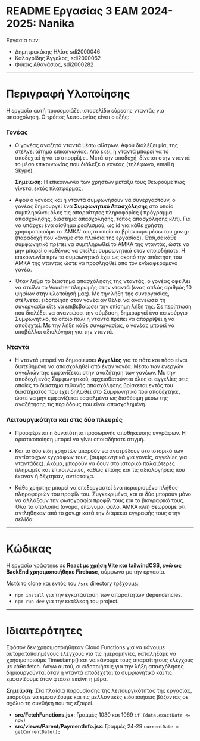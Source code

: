 # README Εργασίας 3 ΕΑΜ 2024-2025: Nanika

Εργασία των:
- Δημητρακάκης Ηλίας  sdi2000046
- Καλογρίδης Άγγελος, sdi2000062
- Φύκας Αθανάσιος,    sdi2000282

---

# Περιγραφή Υλοποίησης
Η εργασία αυτή προσομοιάζει ιστοσελίδα εύρεσης νταντάς για απασχόληση. Ο τρόπος λειτουργίας είναι ο εξής:
 
### Γονέας
- Ο γονέας αναζητά νταντά μέσω φίλτρων. Αφού διαλέξει μία, της στέλνει αίτημα επικοινωνίας. Από εκεί, η νταντά μπορεί να το αποδεχτεί ή να το απορρίψει. Μετά την αποδοχή, δίνεται στην νταντά το μέσο επικοινωνίας που διάλεξε ο γονέας (τηλέφωνο, email ή Skype). 

    **Σημείωση:** Η επικοινωνία των χρηστών μεταξύ τους θεωρούμε πως γίνεται εκτός πλατφόρμας.

- Αφού ο γονέας και η νταντά συμφωνήσουν να συνεργαστούν, ο γονέας δημιουργεί ένα **Συμφωνητικό Απασχόλησης** στο οποίο συμπληρώνει όλες τις απαραίτητες πληροφορίες ( πρόγραμμα απασχόλησης, διάστημα απασχόλησης, τόπος απασχόλησης κλπ). Για να υπάρχει ένα αίσθημα ρεαλισμού, ως id για κάθε χρήστη χρησιμοποιούμε το 'ΑΜΚΑ' του,το οποίο το βρίσκουμε μέσω του gov.gr (παραδοχή που κάναμε στα πλαίσια της εργασίας). Έτσι,σε κάθε συμφωνητικό πρέπει να συμπληρωθεί το ΑΜΚΑ της νταντάς, ώστε να μην μπορεί ο καθένας να στείλει συμφωνητικά στον οποιοδήποτε. Η επικοινωνία πριν το συμφωνητικό έχει ως σκοπό την απόκτηση του ΑΜΚΑ της νταντάς ώστε να προσληφθεί από τον ενδιαφερόμενο γονέα.

- Όταν λήξει το διάστημα απασχόλησης της νταντάς, ο γονέας οφείλει να στείλει το Voucher πληρωμής στην νταντά (ένας απλός αριθμός 10 ψηφίων στην υλοποίησή μας). Με την λήξη της συνεργασίας, στέλνεται ειδοποίηση στον γονέα αν θέλει να ανανεώσει τη συνεργασία είτε να επιβεβαίωσει την επίσημη λήξη της. Σε περίπτωση που διαλέξει να ανανεώσει την σύμβαση, δημιουργεί ένα καινούργιο Συμφωνητικό, το οποίο πάλι η νταντά πρέπει να απορρίψει ή να αποδεχτεί. Με την λήξη κάθε συνεργασίας, ο γονέας μπορεί να υποβάλλει αξιολόγηση για την νταντά.

### Νταντά
- Η νταντά μπορεί να δημοσιεύσει **Αγγελίες** για το πότε και πόσο είναι διατεθημένη να απασχοληθεί από έναν γονέα. Μέσω των ενεργών αγγελιών της εμφανίζεται στην αναζήτηση των γονέων. Με την αποδοχή ενός Συμφωνητικού, αρχειοθετούνται όλες οι αγγελίες στις οποίες το διάστημα πιθανής απασχόλησης βρίσκεται εντός του διαστήματος που έχει δηλωθεί στο Συμφωνητικό που αποδέχτηκε, ώστε να μην εμφανίζεται εσφαλμένα ως διαθέσιμη μέσω της αναζήτησης τις περιόδους που είναι απασχολημένη.

### Λειτουργικότητα και στις δύο πλευρές

- Προσφέρεται η δυνατότητα προσωρινής αποθήκευσης εγγράφων. Η οριστικοποίηση μπορεί να γίνει οποιαδήποτε στιγμή.

- Και τα δύο είδη χρηστών μπορούν να ανατρέξουν στο ιστορικό των αντίστοιχων εγγράφων τους, (συμφωνητικά για γονείς, αγγελίες για νταντάδες). Ακόμα, μπορούν να δουν στο ιστορικό παλαιότερες πληρωμές και επικοινωνίες, καθώς επίσης και τις αξιολογήσεις που έκαναν ή δέχτηκαν, αντίστοιχα.

- Κάθε χρήστης μπορεί να επεξεργαστεί ένα περιορισμένο πλήθος πληροφοριών του προφίλ του. Συγκεκριμένα, και οι δύο μπορούν μόνο να αλλάξουν την φωτογραφία προφίλ τους και το βιογραφικό τους. Όλα τα υπόλοιπα (ονόμα, επώνυμο, φύλο, ΑΜΚΑ κλπ) θεωρούμε ότι αντλήθηκαν από το gov.gr κατά την διάρκεια εγγραφής τους στην σελίδα.

---

# Κώδικας
Η εργασία γράφτηκε σε **React με χρήση Vite και tailwindCSS, ενώ ως BackEnd χρησιμοποιήθηκε Firebase**, σύμφωνα με την εργασία. 

Μετά το clone και εντός του  `/src` directory τρέχουμε:
- `npm install` για την εγκατάσταση των απαραίτητων dependencies.
- `npm run dev` για την εκτέλεση του project.

---

# Ιδιαιτερότητες 
Εφόσον δεν χρησιμοποιήθηκαν Cloud Functions για να κάνουμε αυτοματοποιημένους ελέγχους για τις ημερομηνίες, καταλήξαμε να χρησιμοποιούμε Timestamp() και να κάνουμε τους απαραίτητους ελέγχους με κάθε fetch. Λόγω αυτού, οι ειδοποιήσεις για την λήξη απασχόλησης δημιουργούνται όταν η νταντά αποδέχεται το συμφωνητικό και τις εμφανίζουμε όταν φτάσει εκείνη η μέρα.

**Σημείωση:** Στα πλαίσια παρουσίασης της λειτουργικότητας της εργασίας, μπορούμε να εμφανίζουμε και τις μελλοντικές ειδοποιήσεις βάζοντας σε σχόλιο τη συνθήκη που τις εξαιρεί.

- **src/FetchFunctions.jsx**: Γραμμές 1030 και 1069 `if (data.exactDate <= now)`
- **src/views/Parent/PaymentInfo.jsx**: Γραμμές 24-29 `currentDate = getCurrentDate();` 
